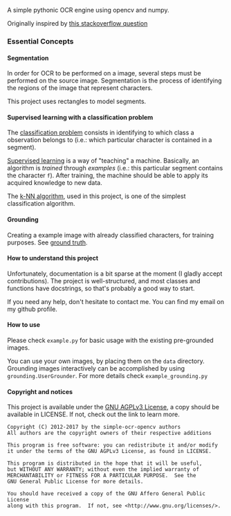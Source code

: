 A simple pythonic OCR engine using opencv and numpy.

Originally inspired by [this stackoverflow question](http://stackoverflow.com/questions/9413216/simple-digit-recognition-ocr-in-opencv-python)

### Essential Concepts

#### Segmentation

In order for OCR to be performed on a image, several steps must be 
performed on the source image. Segmentation is the process of 
identifying the regions of the image that represent characters. 

This project uses rectangles to model segments. 

#### Supervised learning with a classification problem

The [classification problem][] consists in identifying to which class a 
observation belongs to (i.e.: which particular character is contained 
in a segment).

[Supervised learning][] is a way of "teaching" a machine. Basically, an 
algorithm is *trained* through *examples* (i.e.: this particular 
segment contains the character `f`). After training, the machine 
should be able to apply its acquired knowledge to new data.

The [k-NN algorithm], used in this project, is one of the simplest  
classification algorithm.

#### Grounding

Creating a example image with already classified characters, for 
training purposes.
See [ground truth][].

[classification problem]: https://en.wikipedia.org/wiki/Statistical_classification
[Supervised learning]: https://en.wikipedia.org/wiki/Supervised_learning
[k-NN algorithm]: https://en.wikipedia.org/wiki/K-nearest_neighbors_classification
[ground truth]: https://en.wikipedia.org/wiki/Ground_truth

#### How to understand this project

Unfortunately, documentation is a bit sparse at the moment (I 
gladly accept contributions).
The project is well-structured, and most classes and functions have 
docstrings, so that's probably a good way to start.

If you need any help, don't hesitate to contact me. You can find my 
email on my github profile.


#### How to use

Please check `example.py` for basic usage with the existing pre-grounded images.

You can use your own images, by placing them on the `data` directory. 
Grounding images interactively can be accomplished by using `grounding.UserGrounder`.
For more details check `example_grounding.py`

#### Copyright and notices

This project is available under the [GNU AGPLv3 License](https://www.gnu.org/licenses/agpl-3.0.txt), a copy
should be available in LICENSE. If not, check out the link to learn more.
 
    Copyright (C) 2012-2017 by the simple-ocr-opencv authors
    All authors are the copyright owners of their respective additions
    
    This program is free software: you can redistribute it and/or modify
    it under the terms of the GNU AGPLv3 License, as found in LICENSE.

    This program is distributed in the hope that it will be useful,
    but WITHOUT ANY WARRANTY; without even the implied warranty of
    MERCHANTABILITY or FITNESS FOR A PARTICULAR PURPOSE.  See the
    GNU General Public License for more details.

    You should have received a copy of the GNU Affero General Public License
    along with this program.  If not, see <http://www.gnu.org/licenses/>.    
  
